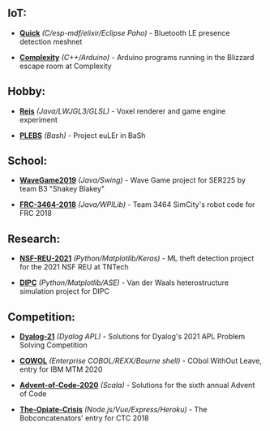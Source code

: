 ## IoT:
* [**Quick**](https://github.com/mayhd3/Quick) *(C/esp-mdf/elixir/Eclipse Paho)* - Bluetooth LE presence detection meshnet

* [**Complexity**](https://github.com/mayhd3/Complexity) *(C++/Arduino)* - Arduino programs running in the Blizzard escape room at Complexity

## Hobby:
* [**Reis**](https://github.com/mayhd3/Reis) *(Java/LWJGL3/GLSL)* - Voxel renderer and game engine experiment

* [**PLEBS**](https://github.com/mayhd3/PLEBS) *(Bash)* - Project euLEr in BaSh

## School:
* [**WaveGame2019**](https://github.com/mayhd3/WaveGame2019) *(Java/Swing)* - Wave Game project for SER225 by team B3 "Shakey Blakey"

* [**FRC-3464-2018**](https://github.com/mayhd3/FRC-3464-2018) *(Java/WPILib)* - Team 3464 SimCity's robot code for FRC 2018

## Research:

* [**NSF-REU-2021**](https://github.com/mayhd3/NSF-REU-2021) *(Python/Matplotlib/Keras)* - ML theft detection project for the 2021 NSF REU at TNTech

* [**DIPC**](https://github.com/mayhd3/DIPC) *(Python/Matplotlib/ASE)* - Van der Waals heterostructure simulation project for DIPC

## Competition:
* [**Dyalog-21**](https://github.com/mayhd3/Dyalog-21) *(Dyalog APL)* - Solutions for Dyalog's 2021 APL Problem Solving Competition

* [**COWOL**](https://github.com/mayhd3/COWOL) *(Enterprise COBOL/REXX/Bourne shell)* - CObol WithOut Leave, entry for IBM MTM 2020

* [**Advent-of-Code-2020**](https://github.com/mayhd3/Advent-of-Code-2020) *(Scala)* - Solutions for the sixth annual Advent of Code

* [**The-Opiate-Crisis**](https://github.com/mayhd3/The-Opiate-Crisis) *(Node\.js/Vue/Express/Heroku)* - The Bobconcatenators' entry for CTC 2018
